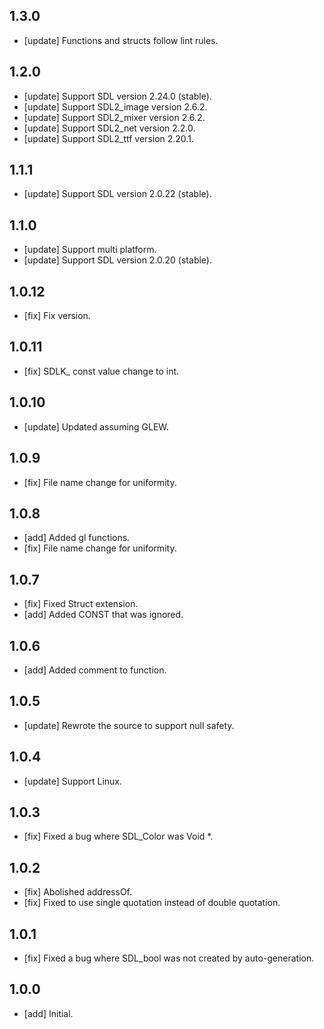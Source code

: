 ## 1.3.0
- [update] Functions and structs follow lint rules.

## 1.2.0
- [update] Support SDL version 2.24.0 (stable).
- [update] Support SDL2_image version 2.6.2.
- [update] Support SDL2_mixer version 2.6.2.
- [update] Support SDL2_net version 2.2.0.
- [update] Support SDL2_ttf version 2.20.1.

## 1.1.1
- [update] Support SDL version 2.0.22 (stable).

## 1.1.0
- [update] Support multi platform.
- [update] Support SDL version 2.0.20 (stable).

## 1.0.12
- [fix] Fix version.

## 1.0.11
- [fix] SDLK_ const value change to int.

## 1.0.10

- [update] Updated assuming GLEW.

## 1.0.9

- [fix] File name change for uniformity.

## 1.0.8

- [add] Added gl functions.
- [fix] File name change for uniformity.

## 1.0.7

- [fix] Fixed Struct extension.
- [add] Added CONST that was ignored.

## 1.0.6

- [add] Added comment to function.

## 1.0.5

- [update] Rewrote the source to support null safety.

## 1.0.4

- [update] Support Linux.

## 1.0.3

- [fix] Fixed a bug where SDL_Color was Void *.

## 1.0.2

- [fix] Abolished addressOf.
- [fix] Fixed to use single quotation instead of double quotation.

## 1.0.1

- [fix] Fixed a bug where SDL_bool was not created by auto-generation.


## 1.0.0

- [add] Initial.
